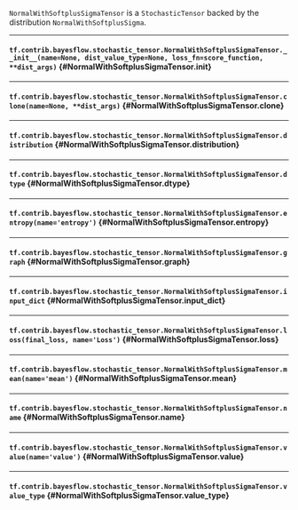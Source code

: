 `NormalWithSoftplusSigmaTensor` is a `StochasticTensor` backed by the distribution `NormalWithSoftplusSigma`.
- - -

#### `tf.contrib.bayesflow.stochastic_tensor.NormalWithSoftplusSigmaTensor.__init__(name=None, dist_value_type=None, loss_fn=score_function, **dist_args)` {#NormalWithSoftplusSigmaTensor.__init__}




- - -

#### `tf.contrib.bayesflow.stochastic_tensor.NormalWithSoftplusSigmaTensor.clone(name=None, **dist_args)` {#NormalWithSoftplusSigmaTensor.clone}




- - -

#### `tf.contrib.bayesflow.stochastic_tensor.NormalWithSoftplusSigmaTensor.distribution` {#NormalWithSoftplusSigmaTensor.distribution}




- - -

#### `tf.contrib.bayesflow.stochastic_tensor.NormalWithSoftplusSigmaTensor.dtype` {#NormalWithSoftplusSigmaTensor.dtype}




- - -

#### `tf.contrib.bayesflow.stochastic_tensor.NormalWithSoftplusSigmaTensor.entropy(name='entropy')` {#NormalWithSoftplusSigmaTensor.entropy}




- - -

#### `tf.contrib.bayesflow.stochastic_tensor.NormalWithSoftplusSigmaTensor.graph` {#NormalWithSoftplusSigmaTensor.graph}




- - -

#### `tf.contrib.bayesflow.stochastic_tensor.NormalWithSoftplusSigmaTensor.input_dict` {#NormalWithSoftplusSigmaTensor.input_dict}




- - -

#### `tf.contrib.bayesflow.stochastic_tensor.NormalWithSoftplusSigmaTensor.loss(final_loss, name='Loss')` {#NormalWithSoftplusSigmaTensor.loss}




- - -

#### `tf.contrib.bayesflow.stochastic_tensor.NormalWithSoftplusSigmaTensor.mean(name='mean')` {#NormalWithSoftplusSigmaTensor.mean}




- - -

#### `tf.contrib.bayesflow.stochastic_tensor.NormalWithSoftplusSigmaTensor.name` {#NormalWithSoftplusSigmaTensor.name}




- - -

#### `tf.contrib.bayesflow.stochastic_tensor.NormalWithSoftplusSigmaTensor.value(name='value')` {#NormalWithSoftplusSigmaTensor.value}




- - -

#### `tf.contrib.bayesflow.stochastic_tensor.NormalWithSoftplusSigmaTensor.value_type` {#NormalWithSoftplusSigmaTensor.value_type}




